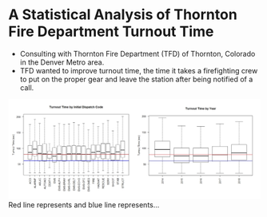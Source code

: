 # A Statistical Analysis of Thornton Fire Department Turnout Time

* Consulting with Thornton Fire Department (TFD) of Thornton, Colorado in the Denver Metro area.
* TFD wanted to improve turnout time, the time it takes a firefighting crew to put on the proper gear and leave the station after being notified of a call.

![](https://github.com/Emma-M-Collins/turnout_time/blob/main/EDAPlots.png)
Red line represents and blue line represents...
